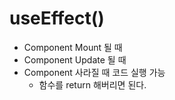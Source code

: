 # useEffect()
* Component Mount 될 때
* Component Update 될 때
* Component 사라질 때 코드 실행 가능
  * 함수를 return 해버리면 된다.